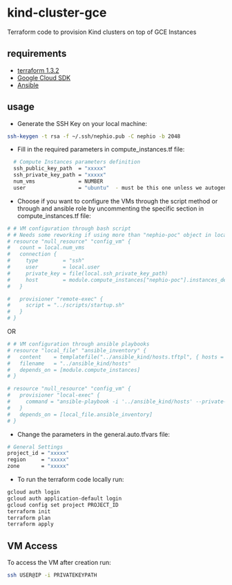 # kind-cluster-gce

Terraform code to provision Kind clusters on top of GCE Instances

## requirements

- [terraform 1.3.2](https://www.terraform.io/downloads.html)
- [Google Cloud SDK](https://cloud.google.com/sdk/docs/install)
- [Ansible](https://docs.ansible.com/ansible/latest/installation_guide/intro_installation.html)

## usage

- Generate the SSH Key on your local machine:

```bash
ssh-keygen -t rsa -f ~/.ssh/nephio.pub -C nephio -b 2048
```

- Fill in the required parameters in compute_instances.tf file:

```bash
  # Compute Instances parameters definition
  ssh_public_key_path  = "xxxxx"
  ssh_private_key_path = "xxxxx"
  num_vms              = NUMBER
  user                 = "ubuntu"  - must be this one unless we autogenerate the kind_setup.yaml as it is performed on the ansible hosts inventory
```

- Choose if you want to configure the VMs through the script method or through and ansible role by uncommenting the specific section in compute_instances.tf file:

```bash
# # VM configuration through bash script 
# # Needs some reworking if using more than "nephio-poc" object in locals
# resource "null_resource" "config_vm" {
#   count = local.num_vms
#   connection {
#     type        = "ssh"
#     user        = local.user
#     private_key = file(local.ssh_private_key_path)
#     host        = module.compute_instances["nephio-poc"].instances_details[count.index].*.network_interface[0].*.access_config[0].*.nat_ip[0]
#   }

#   provisioner "remote-exec" {
#     script = "../scripts/startup.sh"
#   }
# }
```

OR

```bash
# # VM configuration through ansible playbooks
# resource "local_file" "ansible_inventory" {
#   content    = templatefile("../ansible_kind/hosts.tftpl", { hosts = { for k, vm in module.compute_instances : k => vm.instances_details[*].*.network_interface[0].*.access_config[0].*.nat_ip[0] }, user = local.user })
#   filename   = "../ansible_kind/hosts"
#   depends_on = [module.compute_instances]
# }

# resource "null_resource" "config_vm" {
#   provisioner "local-exec" {
#     command = "ansible-playbook -i '../ansible_kind/hosts' --private-key ${local.ssh_private_key_path} ../ansible_kind/kind_setup.yaml"
#   }
#   depends_on = [local_file.ansible_inventory]
# }
```

- Change the parameters in the general.auto.tfvars file:

```bash
# General Settings
project_id = "xxxxx"
region     = "xxxxx"
zone       = "xxxxx"
```

- To run the terraform code locally run:

```bash
gcloud auth login
gcloud auth application-default login
gcloud config set project PROJECT_ID
terraform init
terraform plan
terraform apply
```

## VM Access

To access the VM after creation run:

```bash
ssh USER@IP -i PRIVATEKEYPATH
```
